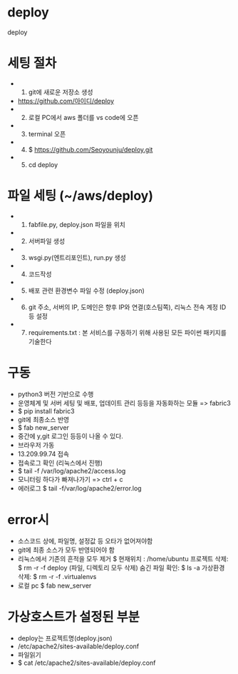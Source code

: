 # deploy
deploy

# 세팅 절차
- 1. git에 새로운 저장소 생성
-   https://github.com/아이디/deploy
- 2. 로컬 PC에서 aws 폴더를 vs code에 오픈
- 3. terminal 오픈
- 4. $ https://github.com/Seoyounju/deploy.git
- 5. cd deploy

# 파일 세팅 (~/aws/deploy)
- 1. fabfile.py, deploy.json 파일을 위치
- 2. 서버파일 생성
- 3. wsgi.py(엔트리포인트), run.py 생성 
- 4. 코드작성
- 5. 배포 관련 환경변수 파일 수정 (deploy.json)
- 6. git 주소, 서버의 IP, 도메인은 향후 IP와 연결(호스팀쪽), 리눅스 전속 계정 ID 등 설정
- 7. requirements.txt : 본 서비스를 구동하기 위해 사용된 모든 파이썬 패키지를 기술한다

# 구동
- python3 버전 기반으로 수행
- 운영체계 및 서버 세팅 및 배포, 업데이트 관리 등등을 자동화하는 모듈 => fabric3 
- $ pip install fabric3
- git에 최종소스 반영
- $ fab new_server
- 중간에 y,git 로그인 등등이 나올 수 있다.
- 브라우저 가동
- 13.209.99.74 접속
- 접속로그 확인 (리눅스에서 진행)
- $ tail -f /var/log/apache2/access.log
- 모니터링 하다가 빠져나가기 => ctrl + c
- 에러로그
    $ tail -f/var/log/apache2/error.log

# error시
- 소스코드 상에, 파일명, 설정값 등 오타가 없어져야함
- git에 최종 소스가 모두 반영되어야  함
- 리눅스에서 기존의 흔적을 모두 제거
    $ 현재위치 : /home/ubuntu
    프로젝트 삭제: $ rm -r -f deploy (파일, 디렉토리 모두 삭제)
    숨긴 파일 확인: $ ls -a
    가상환경 삭제: $ rm -r -f .virtualenvs
- 로컬 pc
    $ fab new_server

# 가상호스트가 설정된 부분
- deploy는 프로젝트명(deploy.json)
- /etc/apache2/sites-available/deploy.conf
- 파일읽기
- $ cat /etc/apache2/sites-available/deploy.conf
